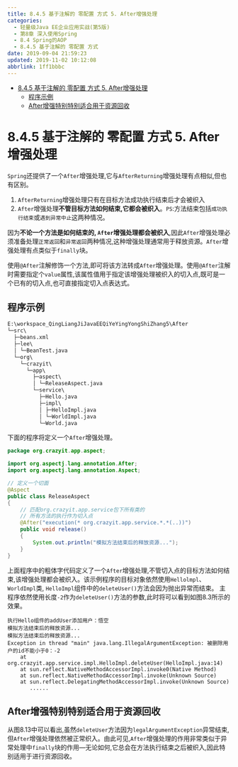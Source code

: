 ```yaml
---
title: 8.4.5 基于注解的 零配置 方式 5. After增强处理
categories: 
  - 轻量级Java EE企业应用实战(第5版)
  - 第8章 深入使用Spring
  - 8.4 Spring的AOP
  - 8.4.5 基于注解的 零配置 方式
date: 2019-09-04 21:59:23
updated: 2019-11-02 10:12:08
abbrlink: 1ff1bbbc
---
```

<div id='my_toc'>

- [8.4.5 基于注解的 零配置 方式 5. After增强处理](/JavaReadingNotes/1ff1bbbc/#8-4-5-基于注解的-零配置-方式-5-After增强处理)
    - [程序示例](/JavaReadingNotes/1ff1bbbc/#程序示例)
    - [After增强特别特别适合用于资源回收](/JavaReadingNotes/1ff1bbbc/#After增强特别特别适合用于资源回收)

</div>
<!--more-->
<script>if (navigator.platform.toLowerCase() == 'win32'){document.getElementById('my_toc').style.display = 'none';}</script>

<!--end-->
<!--SSTStart-->
# 8.4.5 基于注解的 零配置 方式 5. After增强处理 #
`Spring`还提供了一个`After`增强处理,它与`AfterReturning`增强处理有点相似,但也有区别。
1. `AfterReturning`增强处理只有在目标方法成功执行结束后才会被织入
2. `After`增强处理**不管目标方法如何结束,它都会被织入**。`PS`:方法结束包括`成功执行结束`或`遇到异常中止`这两种情况。

因为**不论一个方法是如何结束的, `After`增强处理都会被织入**,因此`After`增强处理必须准备处理`正常返回`和`异常返回`两种情况,这种增强处理通常用于释放资源。`After`增强处理有点类似于`finally`块。

使用`@After`注解修饰一个方法,即可将该方法转成`After`增强处理。使用`@After`注解时需要指定个`value`属性,该属性值用于指定该增强处理被织入的切入点,既可是一个已有的切入点,也可直接指定切入点表达式。
## 程序示例 ##
```cmd
E:\workspace_QingLiangJiJavaEEQiYeYingYongShiZhang5\After
└─src\
  ├─beans.xml
  ├─lee\
  │ └─BeanTest.java
  └─org\
    └─crazyit\
      └─app\
        ├─aspect\
        │ └─ReleaseAspect.java
        └─service\
          ├─Hello.java
          ├─impl\
          │ ├─HelloImpl.java
          │ └─WorldImpl.java
          └─World.java
```
下面的程序将定义一个`After`增强处理。
```java
package org.crazyit.app.aspect;

import org.aspectj.lang.annotation.After;
import org.aspectj.lang.annotation.Aspect;

// 定义一个切面
@Aspect
public class ReleaseAspect
{
	// 匹配org.crazyit.app.service包下所有类的
	// 所有方法的执行作为切入点
	@After("execution(* org.crazyit.app.service.*.*(..))")
	public void release()
	{
		System.out.println("模拟方法结束后的释放资源...");
	}
}
```
上面程序中的粗体字代码定义了一个`After`增强处理,不管切入点的目标方法如何结束,该增强处理都会被织入。该示例程序的目标对象依然使用`Hellolmpl`、 `WorldImpl`类, `HelloImpl`组件中的`deleteUser()`方法会因为抛出异常而结束。
主程序依然使用长度`-2`作为`deleteUser()`方法的参数,此时将可以看到如图8.3所示的效果。
```
执行Hello组件的addUser添加用户：悟空
模拟方法结束后的释放资源...
模拟方法结束后的释放资源...
Exception in thread "main" java.lang.IllegalArgumentException: 被删除用户的id不能小于0：-2
	at org.crazyit.app.service.impl.HelloImpl.deleteUser(HelloImpl.java:14)
	at sun.reflect.NativeMethodAccessorImpl.invoke0(Native Method)
	at sun.reflect.NativeMethodAccessorImpl.invoke(Unknown Source)
	at sun.reflect.DelegatingMethodAccessorImpl.invoke(Unknown Source)
       ......
```
## After增强特别特别适合用于资源回收 ##
从图8.13中可以看出,虽然`deleteUser`方法因为`legalArgumentException`异常结束,但`After`增强处理依然被正常织入。由此可见,`After`增强处理的作用非常类似于异常处理中`finally`块的作用—无论如何,它总会在方法执行结束之后被织入,因此特别适用于进行资源回收。

<!--SSTStop-->
